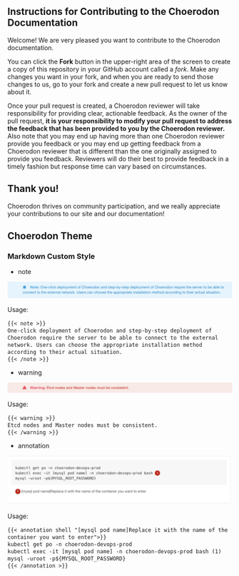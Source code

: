 ## Instructions for Contributing to the Choerodon Documentation

Welcome! We are very pleased you want to contribute to the Choerodon documentation.

You can click the **Fork** button in the upper-right area of the screen to create a copy of this repository in your GitHub account called a *fork*. Make any changes you want in your fork, and when you are ready to send those changes to us, go to your fork and create a new pull request to let us know about it.

Once your pull request is created, a Choerodon reviewer will take responsibility for providing clear, actionable feedback.  As the owner of the pull request, **it is your responsibility to modify your pull request to address the feedback that has been provided to you by the Choerodon reviewer.**  Also note that you may end up having more than one Choerodon reviewer provide you feedback or you may end up getting feedback from a Choerodon reviewer that is different than the one originally assigned to provide you feedback. Reviewers will do their best to provide feedback in a timely fashion but response time can vary based on circumstances.

## Thank you!

Choerodon thrives on community participation, and we really appreciate your
contributions to our site and our documentation!


## Choerodon Theme
### Markdown Custom Style

* note

![](/static/img/readme/note.jpg)

Usage:
```
{{< note >}}
One-click deployment of Choerodon and step-by-step deployment of Choerodon require the server to be able to connect to the external network. Users can choose the appropriate installation method according to their actual situation.
{{< /note >}}
```

* warning

![](/static/img/readme/warning.jpg)

Usage:
```
{{< warning >}}
Etcd nodes and Master nodes must be consistent.
{{< /warning >}}
```

* annotation

![](/static/img/readme/annotation.jpg)

Usage:
```
{{< annotation shell "[mysql pod name]Replace it with the name of the container you want to enter">}}
kubectl get po -n choerodon-devops-prod
kubectl exec -it [mysql pod name] -n choerodon-devops-prod bash (1)
mysql -uroot -p${MYSQL_ROOT_PASSWORD}
{{< /annotation >}}
```